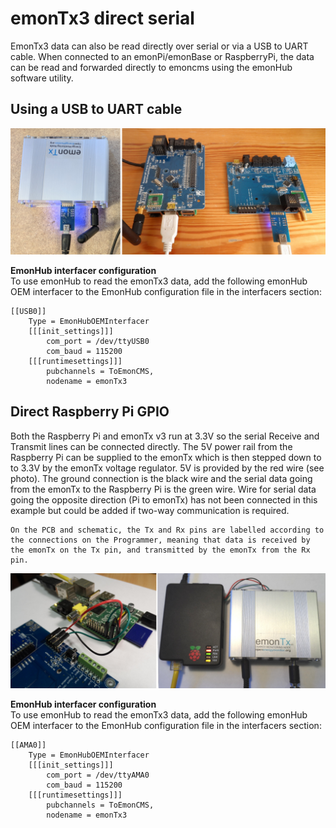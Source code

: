 # emonTx3 direct serial

EmonTx3 data can also be read directly over serial or via a USB to UART cable. When connected to an emonPi/emonBase or RaspberryPi, the data can be read and forwarded directly to emoncms using the emonHub software utility.

## Using a USB to UART cable

![emontx3_uart.png](img/emontx3_uart.png)

**EmonHub interfacer configuration**<br>
To use emonHub to read the emonTx3 data, add the following emonHub OEM interfacer to the EmonHub configuration file in the interfacers section:

    [[USB0]]
        Type = EmonHubOEMInterfacer
        [[[init_settings]]]
            com_port = /dev/ttyUSB0
            com_baud = 115200
        [[[runtimesettings]]]
            pubchannels = ToEmonCMS,
            nodename = emonTx3

## Direct Raspberry Pi GPIO

Both the Raspberry Pi and emonTx v3 run at 3.3V so the serial Receive and Transmit lines can be connected directly. The 5V power rail from the Raspberry Pi can be supplied to the emonTx which is then stepped down to to 3.3V by the emonTx voltage regulator. 5V is provided by the red wire (see photo). The ground connection is the black wire and the serial data going from the emonTx to the Raspberry Pi is the green wire. Wire for serial data going the opposite direction (Pi to emonTx) has not been connected in this example but could be added if two-way communication is required.

```{note}
On the PCB and schematic, the Tx and Rx pins are labelled according to the connections on the Programmer, meaning that data is received by the emonTx on the Tx pin, and transmitted by the emonTx from the Rx pin.
```

![](img/emontx3_direct_serial.png)

**EmonHub interfacer configuration**<br>
To use emonHub to read the emonTx3 data, add the following emonHub OEM interfacer to the EmonHub configuration file in the interfacers section:

    [[AMA0]]
        Type = EmonHubOEMInterfacer
        [[[init_settings]]]
            com_port = /dev/ttyAMA0
            com_baud = 115200
        [[[runtimesettings]]]
            pubchannels = ToEmonCMS,
            nodename = emonTx3

